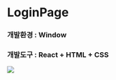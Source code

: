 # LoginPage

### 개발환경 : Window
### 개발도구 : React + HTML + CSS
<img src="https://github.com/JiMinL03/React/assets/147581729/ab7a8f44-2a09-4b25-a432-8159d8b88af1">

